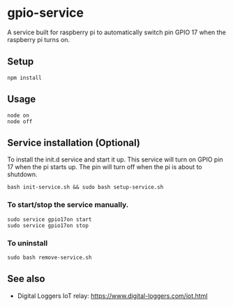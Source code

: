 # gpio-service

A service built for raspberry pi to automatically switch pin GPIO 17 when the raspberry pi turns on.

## Setup
```
npm install
```

## Usage
```
node on
node off
```

## Service installation (Optional)
To install the init.d service and start it up. This service will turn on GPIO pin 17 when the pi starts up. The pin will turn off when the pi is about to shutdown.

```
bash init-service.sh && sudo bash setup-service.sh
```

### To start/stop the service manually.
```
sudo service gpio17on start
sudo service gpio17on stop
```

### To uninstall
```
sudo bash remove-service.sh
```

## See also
* Digital Loggers IoT relay: https://www.digital-loggers.com/iot.html
